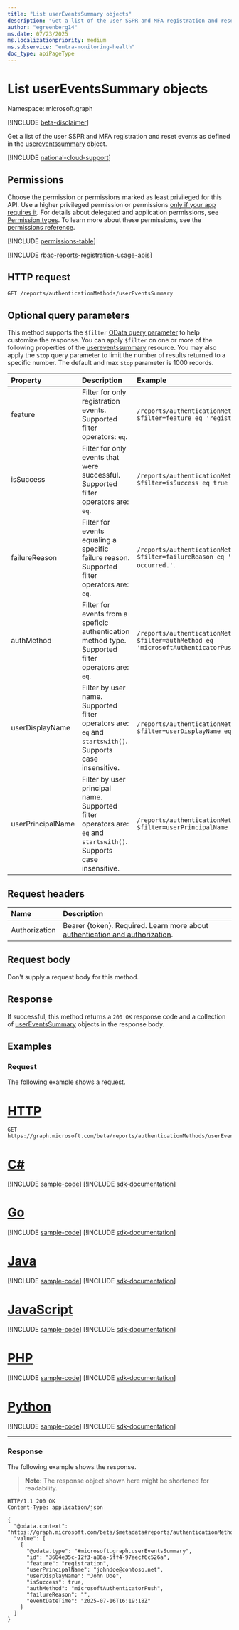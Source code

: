 ```yaml
---
title: "List userEventsSummary objects"
description: "Get a list of the user SSPR and MFA registration and reset events as defined in the usereventssummary object."
author: "egreenberg14"
ms.date: 07/23/2025
ms.localizationpriority: medium
ms.subservice: "entra-monitoring-health"
doc_type: apiPageType
---
```


# List userEventsSummary objects

Namespace: microsoft.graph

[!INCLUDE [beta-disclaimer](../../includes/beta-disclaimer.md)]

Get a list of the user SSPR and MFA registration and reset events as defined in the [usereventssummary](../resources/usereventssummary.md) object.

[!INCLUDE [national-cloud-support](../../includes/all-clouds.md)]

## Permissions

Choose the permission or permissions marked as least privileged for this API. Use a higher privileged permission or permissions [only if your app requires it](/graph/permissions-overview#best-practices-for-using-microsoft-graph-permissions). For details about delegated and application permissions, see [Permission types](/graph/permissions-overview#permission-types). To learn more about these permissions, see the [permissions reference](/graph/permissions-reference).

<!-- {
  "blockType": "permissions",
  "name": "authenticationmethodsroot-list-usereventssummary-permissions"
}
-->
[!INCLUDE [permissions-table](../includes/permissions/authenticationmethodsroot-list-usereventssummary-permissions.md)]


[!INCLUDE [rbac-reports-registration-usage-apis](../includes/rbac-for-apis/rbac-reports-registration-usage-apis.md)]

## HTTP request

<!-- {
  "blockType": "ignored"
}
-->
``` http
GET /reports/authenticationMethods/userEventsSummary
```

## Optional query parameters

This method supports the `$filter` [OData query parameter](/graph/query-parameters) to help customize the response. You can apply `$filter` on one or more of the following properties of the [usereventssummary](../resources/usereventssummary.md) resource. You may also apply the `$top` query parameter to limit the number of results returned to a specific number. The default and max `$top` parameter is 1000 records. 

| Property          | Description                                                                                                                     | Example                                                                   |
|:------------------|:--------------------------------------------------------------------------------------------------------------------------------|:--------------------------------------------------------------------------|
| feature      | Filter for only registration events. Supported filter operators: `eq`.| `/reports/authenticationMethods/userEventsSummary?$filter=feature eq 'registration'`           |
| isSuccess   | Filter for only events that were successful. Supported filter operators are: `eq`.                                              | `/reports/authenticationMethods/userEventsSummary?$filter=isSuccess eq true`        |
| failureReason     | Filter for events equaling a specific failure reason. Supported filter operators are: `eq`.                                          | `/reports/authenticationMethods/userEventsSummary?$filter=failureReason eq 'A system error has occurred.'`.         |
| authMethod  | Filter for events from a speficic authentication method type. Supported filter operators are: `eq`.              | `/reports/authenticationMethods/userEventsSummary?$filter=authMethod eq 'microsoftAuthenticatorPush'`       |
| userDisplayName   | Filter by user name. Supported filter operators are: `eq` and `startswith()`. Supports case insensitive.                        | `/reports/authenticationMethods/userEventsSummary?$filter=userDisplayName eq 'Contoso'`   |
| userPrincipalName | Filter by user principal name. Supported filter operators are: `eq` and `startswith()`. Supports case insensitive.              | `/reports/authenticationMethods/userEventsSummary?$filter=userPrincipalName eq 'Contoso'` |

## Request headers

|Name|Description|
|:---|:---|
|Authorization|Bearer {token}. Required. Learn more about [authentication and authorization](/graph/auth/auth-concepts).|

## Request body

Don't supply a request body for this method.

## Response

If successful, this method returns a `200 OK` response code and a collection of [userEventsSummary](../resources/usereventssummary.md) objects in the response body.

## Examples

### Request

The following example shows a request.
# [HTTP](#tab/http)
<!-- {
  "blockType": "request",
  "name": "list_usereventssummary"
}
-->
``` http
GET https://graph.microsoft.com/beta/reports/authenticationMethods/userEventsSummary
```

# [C#](#tab/csharp)
[!INCLUDE [sample-code](../includes/snippets/csharp/list-usereventssummary-csharp-snippets.md)]
[!INCLUDE [sdk-documentation](../includes/snippets/snippets-sdk-documentation-link.md)]

# [Go](#tab/go)
[!INCLUDE [sample-code](../includes/snippets/go/list-usereventssummary-go-snippets.md)]
[!INCLUDE [sdk-documentation](../includes/snippets/snippets-sdk-documentation-link.md)]

# [Java](#tab/java)
[!INCLUDE [sample-code](../includes/snippets/java/list-usereventssummary-java-snippets.md)]
[!INCLUDE [sdk-documentation](../includes/snippets/snippets-sdk-documentation-link.md)]

# [JavaScript](#tab/javascript)
[!INCLUDE [sample-code](../includes/snippets/javascript/list-usereventssummary-javascript-snippets.md)]
[!INCLUDE [sdk-documentation](../includes/snippets/snippets-sdk-documentation-link.md)]

# [PHP](#tab/php)
[!INCLUDE [sample-code](../includes/snippets/php/list-usereventssummary-php-snippets.md)]
[!INCLUDE [sdk-documentation](../includes/snippets/snippets-sdk-documentation-link.md)]

# [Python](#tab/python)
[!INCLUDE [sample-code](../includes/snippets/python/list-usereventssummary-python-snippets.md)]
[!INCLUDE [sdk-documentation](../includes/snippets/snippets-sdk-documentation-link.md)]

---


### Response

The following example shows the response.
>**Note:** The response object shown here might be shortened for readability.
<!-- {
  "blockType": "response",
  "truncated": true,
  "@odata.type": "microsoft.graph.userEventsSummary"
}
-->
``` http
HTTP/1.1 200 OK
Content-Type: application/json

{
  "@odata.context": "https://graph.microsoft.com/beta/$metadata#reports/authenticationMethods/userEventsSummary",  
  "value": [
    {
      "@odata.type": "#microsoft.graph.userEventsSummary",
      "id": "3604e35c-12f3-a86a-5ff4-97aecf6c526a",
      "feature": "registration",
      "userPrincipalName": "johndoe@contoso.net",
      "userDisplayName": "John Doe",
      "isSuccess": true,
      "authMethod": "microsoftAuthenticatorPush",
      "failureReason": "",
      "eventDateTime": "2025-07-16T16:19:18Z"
    }
  ]
}
```

